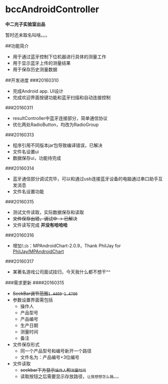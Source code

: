 # bccAndroidController
**中二光子实验室出品**

暂时还未取名叫啥。。。

##功能简介
- 用于通过蓝牙控制下位机器进行具体的测量工作
- 用于显示蓝牙上传的测量结果
- 用于保存历史测量数据

##开发进度
###20160310
- 完成Android app. UI设计
- 完成欢迎界面按键功能和蓝牙扫描和自动连接控制

###20160311
- resultController中蓝牙连接部分，简单通信协议
- 优化两处RadioButton，均改为RadioGroup

###20160313
- 程序引用不同版本jar包导致编译错误，已解决
- 文件名设置ui
- 数据保存ui，功能待完成

###20160314
- 蓝牙通信部分调试完毕，可以和通过usb连接蓝牙设备的电脑通过串口助手互发消息
- 文件名设置功能

###20160315
- 测试文件读取，实际数据保存和读取
- ~~文件保存出错，调试中 -> 已解决~~
- 文件读写完成 **并没有哈哈哈**

###20160316
- 增加`lib`：MPAndroidChart-2.0.9，Thank PhilJay for [PhilJay/MPAndroidChart](https://github.com/PhilJay/MPAndroidChart)

###20160317
- 某著名游戏公司面试挂归，今天我什么都不想干^^


###需求更新
####20160315
- ~~SeekBar调节范围`1.4400`-`1.4700`~~
- 参数设置界面需包括
	- 操作人
	- 产品型号
	- 产品编号
	- 生产日期
	- 测量时间
	- 备注
- 文件保存形式
	- 同一个产品型号和编号新开一个路径
	- 文件名为：产品编号+3位编号
- 文件读取
	- ~~seekbar下方显示`操作人`和`测量时间`~~
	- 读取按钮之后需要显示存放路径，`让我想想怎么搞。。。`